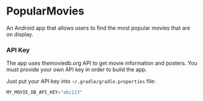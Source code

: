 # PopularMovies
An Android app that allows users to find the most popular movies that are on display.

### API Key

The app uses themoviedb.org API to get movie information and posters. You must provide your own API key in order to build the app.

Just put your API key into `~/.gradle/gradle.properties` file:

```gradle
MY_MOVIE_DB_API_KEY="abc123"
